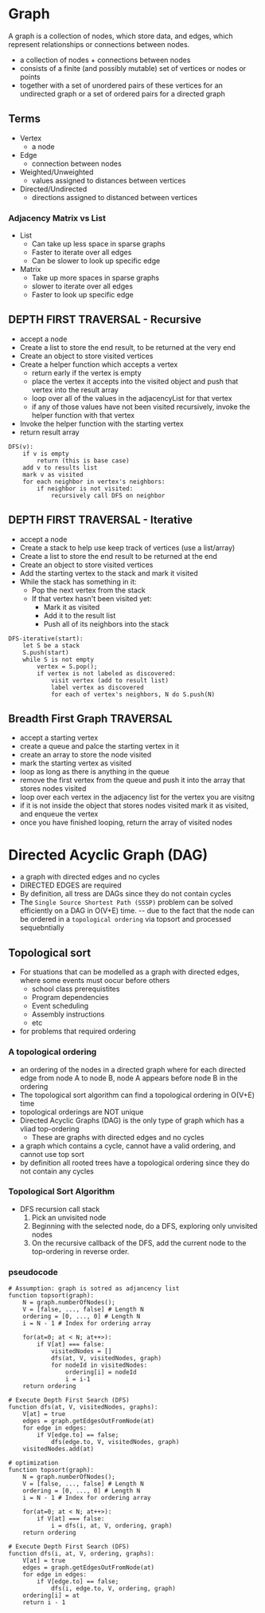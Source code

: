 # Graph
A graph is a collection of nodes, which store data, and edges, which represent relationships or connections between nodes.
- a collection of nodes + connections between nodes
- consists of a finite (and possibly mutable) set of vertices or nodes or points
- together with a set of unordered pairs of these vertices for an undirected graph or a set of ordered pairs for a directed graph

## Terms
- Vertex
    - a node
- Edge
    - connection between nodes
- Weighted/Unweighted
    - values assigned to distances between vertices
- Directed/Undirected
    - directions assigned to distanced between vertices

### Adjacency Matrix vs List
- List
    - Can take up less space in sparse graphs
    - Faster to iterate over all edges
    - Can be slower to look up specific edge
- Matrix
    - Take up more spaces in sparse graphs
    - slower to iterate over all edges
    - Faster to look up specific edge


## DEPTH FIRST TRAVERSAL - Recursive
- accept a node
- Create a list to store the end result, to be returned at the very end
- Create an object to store visited vertices
- Create a helper function which accepts a vertex
    - return early if the vertex is empty
    - place the vertex it accepts into the visited object and push that vertex into the result array
    - loop over all of the values in the adjacencyList for that vertex
    - if any of those values have not been visited recursively, invoke the helper function with that vertex
- Invoke the helper function with the starting vertex
- return result array
```
DFS(v):
    if v is empty
        return (this is base case)
    add v to results list
    mark v as visited
    for each neighbor in vertex's neighbors:
        if neighbor is not visited:
            recursively call DFS on neighbor
```

## DEPTH FIRST TRAVERSAL - Iterative
- accept a node
- Create a stack to help use keep track of vertices (use a list/array)
- Create a list to store the end result to be returned at the end
- Create an object to store visited vertices
- Add the starting vertex to the stack and mark it visited
- While the stack has something in it:
    - Pop the next vertex from the stack
    - If that vertex hasn't been visited yet:
        - Mark it as visited
        - Add it to the result list
        - Push all of its neighbors into the stack
```
DFS-iterative(start):
    let S be a stack
    S.push(start)
    while S is not empty
        vertex = S.pop();
        if vertex is not labeled as discovered:
            visit vertex (add to result list)
            label vertex as discovered
            for each of vertex's neighbors, N do S.push(N)
```
## Breadth First Graph TRAVERSAL
- accept a starting vertex
- create a queue and palce the starting vertex in it
- create an array to store the node visited
- mark the starting vertex as visited
- loop as long as there is anything in the queue
- remove the first vertex from the queue and push it into the array that stores nodes visited
- loop over each vertex in the adjacency list for the vertex you are visitng
- if it is not inside the object that stores nodes visited mark it as visited, and enqueue the vertex
- once you have finished looping, return the array of visited nodes

# Directed Acyclic Graph (DAG)
- a graph with directed edges and no cycles
- DIRECTED EDGES are required
- By definition, all tress are DAGs since they do not contain cycles
- The `Single Source Shortest Path (SSSP)` problem can be solved efficiently on a DAG in O(V+E) time.
    -- due to the fact that the node can be ordered in a `topological ordering` via topsort and processed sequebntially

## Topological sort
- For stuations that can be modelled as a graph with directed edges, where some events must oocur before others
    - school class prerequistites
    - Program dependencies
    - Event scheduling
    - Assembly instructions
    - etc
- for problems that required ordering

### A topological ordering
- an ordering of the nodes in a directed graph where for each directed edge from node A to node B, node A appears before node B in the ordering
- The topological sort algorithm can find a topological ordering in O(V+E) time
- topological orderings are NOT unique
-  Directed Acyclic Graphs (DAG) is the only type of graph which has a vliad top-ordering
    - These are graphs with directed edges and no cycles
- a graph which contains a cycle, cannot have a valid ordering, and cannot use top sort
- by definition all rooted trees have a topological ordering since they do not contain any cycles

### Topological Sort Algorithm
- DFS recursion call stack
    1. Pick an unvisited node
    1. Beginning with the selected node, do a DFS, exploring only unvisited nodes
    1. On the recursive callback of the DFS,  add the current node to the top-ordering in reverse order.

### pseudocode
```
# Assumption: graph is sotred as adjancency list
function topsort(graph):
    N = graph.numberOfNodes();
    V = [false, ..., false] # Length N
    ordering = [0, ..., 0] # Length N
    i = N - 1 # Index for ordering array

    for(at=0; at < N; at++>):
        if V[at] === false:
            visitedNodes = []
            dfs(at, V, visitedNodes, graph)
            for nodeId in visitedNodes:
                ordering[i] = nodeId
                i = i-1
    return ordering

# Execute Depth First Search (DFS)
function dfs(at, V, visitedNodes, graphs):
    V[at] = true
    edges = graph.getEdgesOutFromNode(at)
    for edge in edges:
        if V[edge.to] == false;
            dfs(edge.to, V, visitedNodes, graph)
    visitedNodes.add(at)
```
```
# optimization
function topsort(graph):
    N = graph.numberOfNodes();
    V = [false, ..., false] # Length N
    ordering = [0, ..., 0] # Length N
    i = N - 1 # Index for ordering array

    for(at=0; at < N; at++>):
        if V[at] === false:
            i = dfs(i, at, V, ordering, graph)
    return ordering

# Execute Depth First Search (DFS)
function dfs(i, at, V, ordering, graphs):
    V[at] = true
    edges = graph.getEdgesOutFromNode(at)
    for edge in edges:
        if V[edge.to] == false;
            dfs(i, edge.to, V, ordering, graph)
    ordering[i] = at
    return i - 1
```
